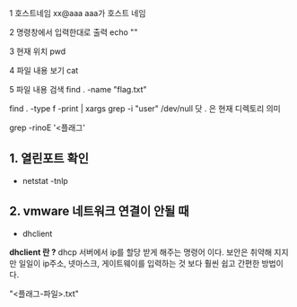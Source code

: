 
1 호스트네임
xx@aaa
aaa가 호스트 네임 

2 명령창에서 입력한대로 출력
echo "" 

3 현재 위치 
pwd 

4 파일 내용 보기 
cat 

5 파일 내용 검색
find . -name "flag.txt"

find . -type f -print | xargs grep -i "user" /dev/null
닷 . 은 현재 디렉토리 의미  

grep -rinoE '<플래그'

## 1. 열린포트 확인 

* netstat -tnlp

## 2. vmware 네트워크 연결이 안될 때 
* dhclient


**dhclient 란 ?**
dhcp 서버에서 ip를 할당 받게 해주는 명령어 이다. 
보안은 취약해 지지만 일일이 ip주소, 넷마스크, 게이트웨이를 입력하는 것 보다 훨씬 쉽고 간편한 방법이다. 

"<플래그-파일>.txt"